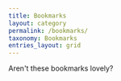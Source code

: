 ```yaml
---
title: Bookmarks
layout: category
permalink: /bookmarks/
taxonomy: Bookmarks
entries_layout: grid
---
```


Aren't these bookmarks lovely?
